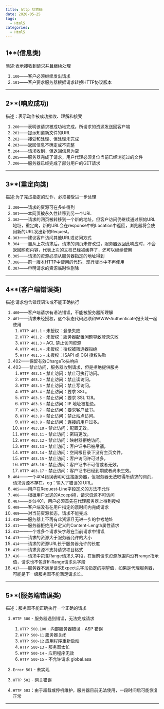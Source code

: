 ```yaml
---
title: http 状态码
date: 2020-05-25
tags:
  - Html5
categories:
  - Html5
---
```


## 1**(信息类)

简述:表示接收到请求并且继续处理

1. `100`——客户必须继续发出请求
2. `101`——客户要求服务器根据请求转换HTTP协议版本

<hr>

## 2**(响应成功)

描述：表示动作被成功接收、理解和接受

1. `200`——表明该请求被成功地完成，所请求的资源发送回客户端
2. `201`——提示知道新文件的URL
3. `202`——接受和处理、但处理未完成
4. `203`——返回信息不确定或不完整
5. `204`——请求收到，但返回信息为空
6. `205`——服务器完成了请求，用户代理必须复位当前已经浏览过的文件
7. `206`——服务器已经完成了部分用户的GET请求

<hr>

## 3**(重定向类)

描述:为了完成指定的动作，必须接受进一步处理

1. `300`——请求的资源可在多处得到
2. `301`——本网页被永久性转移到另一个URL
3. `302`——请求的网页被转移到一个新的地址，但客户访问仍继续通过原始URL地址，重定向，新的URL会在response中的Location中返回，浏览器将会使用新的URL发出新的Request。
4. `303`——建议客户访问其他URL或访问方式
5. `304`——自从上次请求后，请求的网页未修改过，服务器返回此响应时，不会返回网页内容，代表上次的文档已经被缓存了，还可以继续使用
6. `305`——请求的资源必须从服务器指定的地址得到
7. `306`——前一版本HTTP中使用的代码，现行版本中不再使用
8. `307`——申明请求的资源临时性删除

<hr>


## 4**(客户端错误类)

描述:请求包含错误语法或不能正确执行

1. `400`——客户端请求有语法错误，不能被服务器所理解
2. `401`——请求未经授权，这个状态代码必须和WWW-Authenticate报头域一起使用
    1. `HTTP 401.1` - 未授权：登录失败
    2. `HTTP 401.2` - 未授权：服务器配置问题导致登录失败
  	3. `HTTP 401.3` - ACL 禁止访问资源
  	4. `HTTP 401.4` - 未授权：授权被筛选器拒绝
  	5. `HTTP 401.5` - 未授权：ISAPI 或 CGI 授权失败
3. 402——保留有效ChargeTo头响应
4. 403——禁止访问，服务器收到请求，但是拒绝提供服务
    01. `HTTP 403.1` - 禁止访问：禁止可执行访问。
  	02. `HTTP 403.2` - 禁止访问：禁止读访问。
  	03. `HTTP 403.3` - 禁止访问：禁止写访问。
  	04. `HTTP 403.4` - 禁止访问：要求 SSL。
  	05. `HTTP 403.5` - 禁止访问：要求 SSL 128。
  	06. `HTTP 403.6` - 禁止访问：IP 地址被拒绝。
  	07. `HTTP 403.7` - 禁止访问：要求客户证书。
  	08. `HTTP 403.8` - 禁止访问：禁止站点访问。
  	09. `HTTP 403.9` - 禁止访问：连接的用户过多。
  	10. `HTTP 403.10` - 禁止访问：配置无效。
  	11. `HTTP 403.11` - 禁止访问：密码更改。
  	12. `HTTP 403.12` - 禁止访问：映射器拒绝访问。
  	13. `HTTP 403.13` - 禁止访问：客户证书已被吊销。
  	14. `HTTP 403.14` - 禁止访问：空间根目录下没有主页文件。
  	15. `HTTP 403.15` - 禁止访问：客户访问许可过多。
  	16. `HTTP 403.16` - 禁止访问：客户证书不可信或者无效。
  	17. `HTTP 403.17` - 禁止访问：客户证书已经到期或者尚未生效。
5. `404`——一个404错误表明可连接服务器，但服务器无法取得所请求的网页，请求资源不存在。eg：输入了错误的 URL。
6. `405`——用户在Request-Line字段定义的方法不允许
7. `406`——根据用户发送的Accept拖，请求资源不可访问
8. `407`——类似401，用户必须首先在代理服务器上得到授权
9. `408`——客户端没有在用户指定的饿时间内完成请求
10. `409`——对当前资源状态，请求不能完成
11. `410`——服务器上不再有此资源且无进一步的参考地址
12. `411`——服务器拒绝用户定义的Content-Length属性请求
13. `412`——一个或多个请求头字段在当前请求中错误
14. `413`——请求的资源大于服务器允许的大小
15. `414`——请求的资源URL长于服务器允许的长度
16. `415`——请求资源不支持请求项目格式
17. `416`——请求中包含Range请求头字段，在当前请求资源范围内没有range指示值，请求也不包含If-Range请求头字段
18. `417`——服务器不满足请求Expect头字段指定的期望值，如果是代理服务器，可能是下一级服务器不能满足请求长。

<hr>

## 5**(服务端错误类)

描述：服务器不能正确执行一个正确的请求

1. `HTTP 500` - 服务器遇到错误，无法完成请求
      1. `HTTP 500.100` - 内部服务器错误 - ASP 错误
      2. `HTTP 500-11` 服务器关闭
      3. `HTTP 500-12` 应用程序重新启动
      4. `HTTP 500-13` - 服务器太忙
      5. `HTTP 500-14` - 应用程序无效
  	  6. `HTTP 500-15` - 不允许请求 global.asa

2. `Error 501` - 未实现
3. `HTTP 502` - 网关错误
4. `HTTP 503`：由于超载或停机维护，服务器目前无法使用，一段时间后可能恢复正常

<hr>